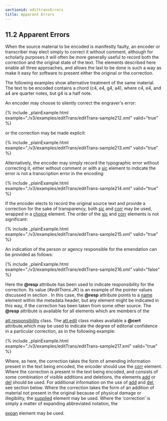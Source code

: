 ```yaml
---
sectionid: edittransErrors
title: Apparent Errors
---
```



<h2 id="edittransErrors">
   <span class="headingNumber">11.2</span>
   <span class="head">Apparent Errors</span>
</h2>
When the source material to be encoded is manifestly faulty, an encoder or transcriber
may
elect simply to correct it without comment, although for scholarly purposes it will
often be
more generally useful to record both the correction and the original state of the
text. The
elements described here enable all three approaches, and allows the last to be done
is such a
way as make it easy for software to present either the original or the correction.



<span class="specList">
   
   <span class="specDesc"></span>
   
   <span class="specDesc"></span>
   
</span>


The following examples show alternative treatment of the same material. The text to
be
encoded contains a chord (c4, e4, g4, a4), where c4, e4, and a4 are quarter notes,
but g4 is a
half note.

An encoder may choose to silently correct the engraver's error:


{% include _plainExample.html example="./v3/examples/editTrans/editTrans-sample212.xml" valid="true" %}


or the correction may be made explicit:


{% include _plainExample.html example="./v3/examples/editTrans/editTrans-sample213.xml" valid="true" %}


Alternatively, the encoder may simply record the typographic error without correcting
it,
either without comment or with a 
<a class="link_odd_elementSpec" href="/v3/elements/sic">sic</a> element to indicate the error is
not a transcription error in the encoding:


{% include _plainExample.html example="./v3/examples/editTrans/editTrans-sample214.xml" valid="true" %}


If the encoder elects to record the original source text and provide a correction
for the
sake of transparency, both 
<a class="link_odd_elementSpec" href="/v3/elements/sic">sic</a> and 
<a class="link_odd_elementSpec" href="/v3/elements/corr">corr</a> may be
used, wrapped in a 
<a class="link_odd_elementSpec" href="/v3/elements/choice">choice</a> element. The order of the 
<a class="link_odd_elementSpec" href="/v3/elements/sic">sic</a> and 
<a class="link_odd_elementSpec" href="/v3/elements/corr">corr</a> elements is not significant:


{% include _plainExample.html example="./v3/examples/editTrans/editTrans-sample215.xml" valid="true" %}


An indication of the person or agency responsible for the emendation can be provided
as
follows:


{% include _plainExample.html example="./v3/examples/editTrans/editTrans-sample216.xml" valid="false" %}


Here the **@resp** attribute has been used to indicate responsibility for the
correction. Its value (*#editTrans.JK*) is an example of the pointer
values discussed in section 
<span class="ptr"></span>. In this case, the **@resp**
attribute points to a 
<a class="link_odd_elementSpec" href="/v3/elements/name">name</a> element within the metadata header, but any
element might be indicated in this way, if the correction has been taken from some
other
source. The **@resp** attribute is available for all elements which are members of the

<a class="link_odd" href="/v3/attribute-classes/att.responsibility">att.responsibility</a> class. The 
<a class="link_odd" href="/v3/attribute-classes/att.edit">att.edit</a> class makes available a **@cert** attribute,which may be used to
indicate the degree of editorial confidence in a particular correction, as in the
following
example:


{% include _plainExample.html example="./v3/examples/editTrans/editTrans-sample217.xml" valid="true" %}


Where, as here, the correction takes the form of amending information present in the
text
being encoded, the encoder should use the 
<a class="link_odd_elementSpec" href="/v3/elements/corr">corr</a> element. Where the
correction is present in the text being encoded, and consists of some combination
of visible
additions and deletions, the elements 
<a class="link_odd_elementSpec" href="/v3/elements/add">add</a> or 
<a class="link_odd_elementSpec" href="/v3/elements/del">del</a>
should be used. For additional information on the use of 
<a class="link_odd_elementSpec" href="/v3/elements/add">add</a> and 
<a class="link_odd_elementSpec" href="/v3/elements/del">del</a>, see section 
<span class="ptr"></span> below. Where the
correction takes the form of an addition of material not present in the original because
of
physical damage or illegibility, the 
<a class="link_odd_elementSpec" href="/v3/elements/supplied">supplied</a> element may be used. Where
the ‘correction’ is simply a matter of expanding abbreviated notation, the

<a class="link_odd_elementSpec" href="/v3/elements/expan">expan</a> element may be used.

